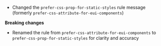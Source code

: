 - Changed the `prefer-css-prop-for-static-styles` rule message (formerly `prefer-css-attribute-for-eui-components`) 

**Breaking changes**

- Renamed the rule from `prefer-css-attribute-for-eui-components` to `prefer-css-prop-for-static-styles` for clarity and accuracy
